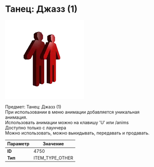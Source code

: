 # Танец: Джазз (1)

![Item Image](../img/4750.webp?raw=true)

Предмет: Танец: Джазз (1)<br>При использовании в меню анимации добавляется уникальная анимация.<br>Использовать анимации можно на клавишу 'U' или /anims<br>Доступно только с лаунчера<br>Можно использовать, можно выкидывать, передавать и продавать.


| Параметр | Значение |
|----------|----------|
| **ID** | 4750 |
| **Тип** | ITEM_TYPE_OTHER |


